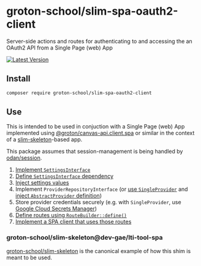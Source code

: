 # groton-school/slim-spa-oauth2-client

Server-side actions and routes for authenticating to and accessing the an OAuth2 API from a Single Page (web) App

[![Latest Version](https://img.shields.io/packagist/v/groton-school/slim-spa-oauth2-client.svg)](https://packagist.org/packages/groton-school/slim-spa-oauth2-client)

## Install

```bash
composer require groton-school/slim-spa-oauth2-client
```

## Use

This is intended to be used in conjuction with a Single Page (web) App implemented using [@groton/canvas-api.client.spa](https://npmjs.org/package/@groton/canvas-api.client.spa) or similar in the context of a [slim-skeleton](https://github.com/slimphp/Slim-Skeleton#readme)-based app.

This package assumes that session-management is being handled by [odan/session](https://github.com/odan/session#readme).

1. [Implement `SettingsInterface`](https://github.com/groton-school/slim-skeleton/blob/cab11822b0beb536cf4a4d77aaab15f4624b391a/src/Application/Settings/SettingsInterface.php#L12-L17)
2. [Define `SettingsInterface` dependency](https://github.com/groton-school/slim-skeleton/blob/cab11822b0beb536cf4a4d77aaab15f4624b391a/app/dependencies.php#L37)
3. [Inject settings values](https://github.com/groton-school/slim-skeleton/blob/cab11822b0beb536cf4a4d77aaab15f4624b391a/src/Application/Settings/Settings.php#L27-L35)
4. Implement `ProviderRepositoryInterface` (or [use `SingleProvider`](https://github.com/groton-school/slim-skeleton/blob/cab11822b0beb536cf4a4d77aaab15f4624b391a/app/repositories.php#L14) and [inject `AbstractProvider` definition](https://github.com/groton-school/slim-skeleton/blob/cab11822b0beb536cf4a4d77aaab15f4624b391a/app/dependencies.php#L62-L70))
5. Store provider credentials securely (e.g. with `SingleProvider`, use [Google Cloud Secrets Manager](https://github.com/groton-school/slim-skeleton/blob/cab11822b0beb536cf4a4d77aaab15f4624b391a/app/dependencies.php#L65-L69))
6. [Define routes using `RouteBuilder::define()`](https://github.com/groton-school/slim-skeleton/blob/cab11822b0beb536cf4a4d77aaab15f4624b391a/app/routes.php#L25-L26)
7. [Implement a SPA client that uses those routes](https://github.com/groton-school/slim-skeleton/blob/cab11822b0beb536cf4a4d77aaab15f4624b391a/src/SPA/index.ts)

### groton-school/slim-skeleton@dev-gae/lti-tool-spa

[groton-school/slim-skeleton](https://github.com/groton-school/slim-skeleton/tree/gae/lti-tool-spa) is the canonical example of how this shim is meant to be used.
